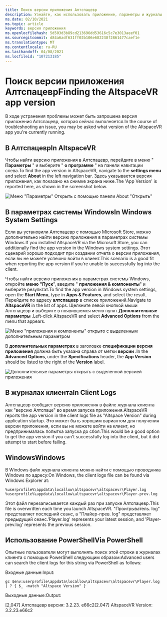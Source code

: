 ```yaml
---
title: Поиск версии приложения Алтспацевр
description: Узнайте, как использовать приложение, параметры и журналы клиента Алтспацевр для поиска версии Алтспацевр, которую вы используете в данный момент.
ms.date: 02/10/2021
ms.topic: article
keywords: версия приложения
ms.openlocfilehash: 5d503d3b89cd213696dd53616c5c7e3013aeef01
ms.sourcegitcommit: d84a6adf631ff02b106e682238f2861477caef1e
ms.translationtype: MT
ms.contentlocale: ru-RU
ms.lasthandoff: 04/08/2021
ms.locfileid: "107213185"
---
```

# <a name="finding-the-altspacevr-app-version"></a><span data-ttu-id="1e87e-104">Поиск версии приложения Алтспацевр</span><span class="sxs-lookup"><span data-stu-id="1e87e-104">Finding the AltspaceVR app version</span></span>

<span data-ttu-id="1e87e-105">В ходе устранения проблемы может быть запрошена версия приложения Алтспацевр, которая сейчас выполняется.</span><span class="sxs-lookup"><span data-stu-id="1e87e-105">In the course of troubleshooting an issue, you may be asked what version of the AltspaceVR app you're currently running.</span></span>

## <a name="in-altspacevr"></a><span data-ttu-id="1e87e-106">В Алтспацевр</span><span class="sxs-lookup"><span data-stu-id="1e87e-106">In AltspaceVR</span></span>

<span data-ttu-id="1e87e-107">Чтобы найти версию приложения в Алтспацевр, перейдите в меню " **Параметры** " и выберите " **о программе** " на панели навигации слева.</span><span class="sxs-lookup"><span data-stu-id="1e87e-107">To find the app version in AltspaceVR, navigate to the **settings menu** and select **About** in the left navigation bar.</span></span> <span data-ttu-id="1e87e-108">Здесь указывается версия приложения, как показано на снимке экрана ниже.</span><span class="sxs-lookup"><span data-stu-id="1e87e-108">The 'App Version' is reported here, as shown in the screenshot below.</span></span>

![Меню "Параметры" Открыть с помощью панели About "Открыть"](images/app-version-img-01.png)

## <a name="in-windows-system-settings"></a><span data-ttu-id="1e87e-110">В параметрах системы Windows</span><span class="sxs-lookup"><span data-stu-id="1e87e-110">In Windows System Settings</span></span>

<span data-ttu-id="1e87e-111">Если вы установили Алтспацевр с помощью Microsoft Store, можно дополнительно найти версию приложения в параметрах системы Windows.</span><span class="sxs-lookup"><span data-stu-id="1e87e-111">If you installed AltspaceVR via the Microsoft Store, you can additionally find the app version in the Windows system settings.</span></span>  <span data-ttu-id="1e87e-112">Этот сценарий хорошо подходит при создании отчета о версии приложения, если вы не можете успешно войти в клиент.</span><span class="sxs-lookup"><span data-stu-id="1e87e-112">This scenario is a good fit when reporting the app version if you're unable to successfully log into the client.</span></span>

<span data-ttu-id="1e87e-113">Чтобы найти версию приложения в параметрах системы Windows, откройте **меню "Пуск**", введите " **приложения & компоненты**" и выберите результат.</span><span class="sxs-lookup"><span data-stu-id="1e87e-113">To find the app version in Windows system settings, open the **Start Menu**, type in **Apps & Features**, and select the result.</span></span> <span data-ttu-id="1e87e-114">Перейдите по адресу **алтспацевр** в списке приложений.</span><span class="sxs-lookup"><span data-stu-id="1e87e-114">Navigate to **AltspaceVR** in the list of apps.</span></span> <span data-ttu-id="1e87e-115">Щелкните левой кнопкой мыши Алтспацевр и выберите в появившемся меню пункт **Дополнительные параметры** .</span><span class="sxs-lookup"><span data-stu-id="1e87e-115">Left-click AltspaceVR and select **Advanced Options** from the menu that appears.</span></span>

![Меню "приложения и компоненты" открыто с выделенным дополнительным параметром](images/app-version-img-02.png)

<span data-ttu-id="1e87e-117">В **дополнительных параметрах** в заголовке **спецификации** **версия приложения** должна быть указана справа от метки **версии** .</span><span class="sxs-lookup"><span data-stu-id="1e87e-117">In the **Advanced Options**, under the **Specifications** header, the **App Version** should be listed to the right of the **Version** label.</span></span>

![Дополнительные параметры открыть с выделенной версией приложения](images/app-version-img-03.png)

## <a name="in-client-logs"></a><span data-ttu-id="1e87e-119">В журналах клиента</span><span class="sxs-lookup"><span data-stu-id="1e87e-119">In Client Logs</span></span>

<span data-ttu-id="1e87e-120">Алтспацевр сообщает версию приложения в файле журнала клиента как "версию Алтспаце" во время запуска приложения.</span><span class="sxs-lookup"><span data-stu-id="1e87e-120">AltspaceVR reports the app version in the client logs file as "Altspace Version" during application startup.</span></span> <span data-ttu-id="1e87e-121">Это может быть хорошим вариантом для получения версии приложения, если вы не можете войти на клиент, но предпринималась попытка запуска до сбоя.</span><span class="sxs-lookup"><span data-stu-id="1e87e-121">This would be a good option to get the app version if you can't successfully log into the client, but it did attempt to start before failing.</span></span>

## <a name="windows"></a><span data-ttu-id="1e87e-122">Windows</span><span class="sxs-lookup"><span data-stu-id="1e87e-122">Windows</span></span>

<span data-ttu-id="1e87e-123">В Windows файл журнала клиента можно найти с помощью проводника Windows по адресу:</span><span class="sxs-lookup"><span data-stu-id="1e87e-123">On Windows, the client logs file can be found via Windows Explorer at:</span></span>

```
%userprofile%\appdata\locallow\altspacevr\altspacevr\Player.log
%userprofile%\appdata\locallow\altspacevr\altspacevr\Player-prev.log
```

<span data-ttu-id="1e87e-124">Этот файл перезаписывается каждый раз при запуске Алтспацевр.</span><span class="sxs-lookup"><span data-stu-id="1e87e-124">This file is overwritten each time you launch AltspaceVR.</span></span> <span data-ttu-id="1e87e-125">"Проигрыватель. log" представляет последний сеанс, а "Плайер-прев. log" представляет предыдущий сеанс.</span><span class="sxs-lookup"><span data-stu-id="1e87e-125">'Player.log' represents your latest session, and 'Player-prev.log' represents the previous session.</span></span>

## <a name="via-powershell"></a><span data-ttu-id="1e87e-126">Использование PowerShell</span><span class="sxs-lookup"><span data-stu-id="1e87e-126">Via PowerShell</span></span>

<span data-ttu-id="1e87e-127">Опытные пользователи могут выполнять поиск этой строки в журналах клиента с помощью PowerShell следующим образом:</span><span class="sxs-lookup"><span data-stu-id="1e87e-127">Advanced users can search the client logs for this string via PowerShell as follows:</span></span>

<span data-ttu-id="1e87e-128">Входные данные:</span><span class="sxs-lookup"><span data-stu-id="1e87e-128">Input:</span></span>

```
gc $env:userprofile\appdata\locallow\altspacevr\altspacevr\Player.log | ? { $_ -match "Altspace Version" }
```

<span data-ttu-id="1e87e-129">Выходные данные:</span><span class="sxs-lookup"><span data-stu-id="1e87e-129">Output:</span></span>

<span data-ttu-id="1e87e-130">[2,047] Алтспацевр версия: 3.2.23. e66c2</span><span class="sxs-lookup"><span data-stu-id="1e87e-130">[2.047] AltspaceVR Version: 3.2.23.e66c2</span></span>